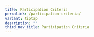 ```yaml
---
title: Participation Criteria
permalink: /participation-criteria/
variant: tiptap
description: ""
third_nav_title: Participation Criteria
---
```

